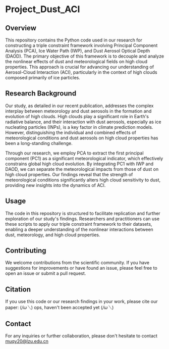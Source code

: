 # Project_Dust_ACI
## Overview
This repository contains the Python code used in our research for constructing a triple constraint framework involving Principal Component Analysis (PCA), Ice Water Path (IWP), and Dust Aerosol Optical Depth (DAOD). The primary objective of this framework is to decouple and analyze the nonlinear effects of dust and meteorological fields on high cloud properties. This approach is crucial for advancing our understanding of Aerosol-Cloud Interaction (ACI), particularly in the context of high clouds composed primarily of ice particles.

## Research Background
Our study, as detailed in our recent publication, addresses the complex interplay between meteorology and dust aerosols in the formation and evolution of high clouds. High clouds play a significant role in Earth's radiative balance, and their interaction with dust aerosols, especially as ice nucleating particles (INPs), is a key factor in climate prediction models. However, distinguishing the individual and combined effects of meteorological conditions and dust aerosols on high cloud properties has been a long-standing challenge.

Through our research, we employ PCA to extract the first principal component (PC1) as a significant meteorological indicator, which effectively constrains global high cloud evolution. By integrating PC1 with IWP and DAOD, we can separate the meteorological impacts from those of dust on high cloud properties. Our findings reveal that the strength of meteorological conditions significantly alters high cloud sensitivity to dust, providing new insights into the dynamics of ACI.

## Usage
The code in this repository is structured to facilitate replication and further exploration of our study's findings. Researchers and practitioners can use these scripts to apply our triple constraint framework to their datasets, enabling a deeper understanding of the nonlinear interactions between dust, meteorology, and high cloud properties.

## Contributing
We welcome contributions from the scientific community. If you have suggestions for improvements or have found an issue, please feel free to open an issue or submit a pull request.

## Citation
If you use this code or our research findings in your work, please cite our paper: (*/ω＼*) ops, haven't been accepted yet (*/ω＼*)

## Contact
For any inquiries or further collaboration, please don't hesitate to contact muqy20@lzu.edu.cn

